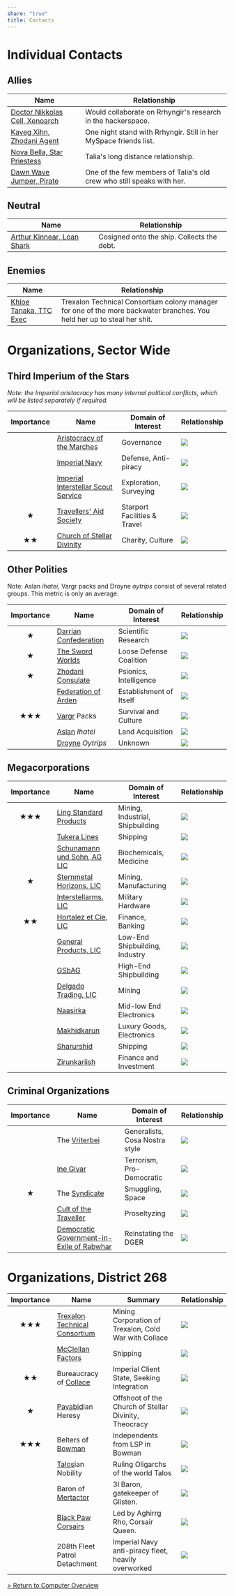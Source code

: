 ```yaml
---
share: "true"
title: Contacts
---
```

# Individual Contacts  
## Allies  
  
  
| **Name**                                                  | **Relationship**                                                      |  
| --------------------------------------------------------- | --------------------------------------------------------------------- |  
| [Doctor Nikkolas Cell, Xenoarch](./NikkolasCell.md) | Would collaborate on Rrhyngir's research in the hackerspace.          |  
| [Kaveg Xihn, Zhodani Agent](./KavegXihn.md)         | One night stand with Rrhyngir. Still in her MySpace friends list.     |  
| [Nova Bella, Star Priestess](./NovaBella.md)        | Talia's long distance relationship.                                   |  
| [Dawn Wave Jumper, Pirate](./DawnWaveJumper.md)     | One of the few members of Talia's old crew who still speaks with her. |  
  
## Neutral  
  
| **Name**                                               | **Relationship**                           |  
| ------------------------------------------------------ | ------------------------------------------ |  
| [Arthur Kinnear, Loan Shark](./ArthurKinnear.md) | Cosigned onto the ship. Collects the debt. |  
  
## Enemies  
  
| **Name**                                         | **Relationship**                                                                                                        |  
| ------------------------------------------------ | ----------------------------------------------------------------------------------------------------------------------- |  
| [Khloe Tanaka, TTC Exec](./KhloeTanaka.md) | Trexalon Technical Consortium colony manager for one of the more backwater branches. You held her up to steal her shit. |  
  
# Organizations, Sector Wide  
## Third Imperium of the Stars  
*Note: the Imperial aristocracy has many internal political conflicts, which will be listed separately if required.*  
  
| **Importance** | **Name**                                              | **Domain of Interest**       | **Relationship**                  |  
| :------------: | ----------------------------------------------------- | ---------------------------- | --------------------------------- |  
|                | [Aristocracy of the Marches](Nobility.md)              | Governance                   | ![](https://geps.dev/progress/50) |  
|                | [Imperial Navy](ImperialNavy.md)                       | Defense, Anti-piracy         | ![](https://geps.dev/progress/50) |  
|                | [Imperial Interstellar Scout Service](IISS.md)         | Exploration, Surveying       | ![](https://geps.dev/progress/50) |  
|     **★**      | [Travellers' Aid Society](TravellerAidSociety.md)      | Starport Facilities & Travel | ![](https://geps.dev/progress/50) |  
|     **★★**     | [Church of Stellar Divinity](ChurchStellarDivinity.md) | Charity, Culture             | ![](https://geps.dev/progress/70) |  
  
## Other Polities  
Note: Aslan _ihatei_, Vargr packs and Droyne _oytrips_ consist of several related groups. This metric is only an average.  
  
| **Importance** | **Name**                                         | **Domain of Interest**  | **Relationship**                  |  
| :------------: | ------------------------------------------------ | ----------------------- | --------------------------------- |  
|     **★**      | [Darrian Confederation](Darrian.md#confederation) | Scientific Research     | ![](https://geps.dev/progress/50) |  
|     **★**      | [The Sword Worlds](SwordWorldsConfederation.md)   | Loose Defense Coalition | ![](https://geps.dev/progress/40) |  
|     **★**      | [Zhodani Consulate](ZhodaniConsulate.md)          | Psionics, Intelligence  | ![](https://geps.dev/progress/40) |  
|                | [Federation of Arden](ArdenFederation.md)         | Establishment of Itself | ![](https://geps.dev/progress/50) |  
|    **★★★**     | [Vargr](Vargr.md) Packs                                  | Survival and Culture    | ![](https://geps.dev/progress/70) |  
|                | [Aslan](Aslan.md) _Ihatei_                               | Land Acquisition        | ![](https://geps.dev/progress/30) |  
|                | [Droyne](Droyne.md) _Oytrips_                             | Unknown                 | ![](https://geps.dev/progress/50) |  
  
## Megacorporations  
  
| **Importance** | **Name**                                         | **Domain of Interest**           | **Relationship**                  |  
| :------------: | ------------------------------------------------ | -------------------------------- | --------------------------------- |  
|    **★★★**     | [Ling Standard Products](LingStandardProducts.md) | Mining, Industrial, Shipbuilding | ![](https://geps.dev/progress/50) |  
|                | [Tukera Lines](TukeraLines.md)                    | Shipping                         | ![](https://geps.dev/progress/50) |  
|                | [Schunamann und Sohn, AG LIC](SuSAG.md)           | Biochemicals, Medicine           | ![](https://geps.dev/progress/50) |  
|     **★**      | [Sternmetal Horizons, LIC](SternmetalHorizons.md) | Mining, Manufacturing            | ![](https://geps.dev/progress/50) |  
|                | [Interstellarms, LIC](InterstellarmsLIC.md)       | Military Hardware                | ![](https://geps.dev/progress/50) |  
|     **★★**     | [Hortalez et Cie, LIC](HortalezEtCie.md)          | Finance, Banking                 | ![](https://geps.dev/progress/50) |  
|                | [General Products, LIC](GeneralProductsLIC.md)    | Low-End Shipbuilding, Industry   | ![](https://geps.dev/progress/50) |  
|                | [GSbAG](GsbAG.md)                                 | High-End Shipbuilding            | ![](https://geps.dev/progress/50) |  
|                | [Delgado Trading, LIC](DelgadoTradingLIC.md)      | Mining                           | ![](https://geps.dev/progress/50) |  
|                | [Naasirka](Naasirka.md)                                     | Mid-low End Electronics          | ![](https://geps.dev/progress/50) |  
|                | [Makhidkarun](Makhidkarun.md)                                  | Luxury Goods, Electronics        | ![](https://geps.dev/progress/50) |  
|                | [Sharurshid](Sharurshid.md)                                   | Shipping                         | ![](https://geps.dev/progress/50) |  
|                | [Zirunkariish](Zirunkariish.md)                                 | Finance and Investment           | ![](https://geps.dev/progress/50) |  
  
## Criminal Organizations  
  
| **Importance** | **Name**                                               | **Domain of Interest**         | **Relationship**                  |  
| :------------: | ------------------------------------------------------ | ------------------------------ | --------------------------------- |  
|                | The [Vriterbei](Vriterbei.md)                                      | Generalists, Cosa Nostra style | ![](https://geps.dev/progress/30) |  
|                | [Ine Givar](LiberationFront.md)                         | Terrorism, Pro-Democratic      | ![](https://geps.dev/progress/30) |  
|     **★**      | The [Syndicate](Syndicate.md)                                      | Smuggling, Space               | ![](https://geps.dev/progress/40) |  
|                | [Cult of the Traveller](TravellerCult.md)               | Proseltyzing                   | ![](https://geps.dev/progress/30) |  
|                | [Democratic Government-in-Exile of Rabwhar](Rabwhar.md) | Reinstating the DGER           | ![](https://geps.dev/progress/40) |  
  
# Organizations, District 268  
  
| **Importance** | **Name**                                                       | **Summary**                                           | **Relationship**                  |  
| :------------: | -------------------------------------------------------------- | ----------------------------------------------------- | --------------------------------- |  
|    **★★★**     | [Trexalon Technical Consortium](TrexalonTechnicalConsortium.md) | Mining Corporation of Trexalon, Cold War with Collace | ![](https://geps.dev/progress/20) |  
|                | [McClellan Factors](McClellanFactors.md)                        | Shipping                                              | ![](https://geps.dev/progress/50) |  
|     **★★**     | Bureaucracy of [Collace](../Location/Collace.md)                                     | Imperial Client State, Seeking Integration            | ![](https://geps.dev/progress/60) |  
|     **★**      | [Pavabid](Pavabid.md)ian Heresy                                          | Offshoot of the Church of Stellar Divinity, Theocracy | ![](https://geps.dev/progress/30) |  
|    **★★★**     | Belters of [Bowman](../Location/Bowman.md)                                          | Independents from LSP in Bowman                       | ![](https://geps.dev/progress/70) |  
|                | [Talos](Talos.md)ian Nobility                                          | Ruling Oligarchs of the world Talos                   | ![](https://geps.dev/progress/50) |  
|                | Baron of [Mertactor](Mertactor.md)                                         | 3I Baron, gatekeeper of Glisten.                      | ![](https://geps.dev/progress/50) |  
|                | [Black Paw Corsairs](../LibraryData/BlackPawCorsairs.md)                       | Led by Aghirrg Rho, Corsair Queen.                    | ![](https://geps.dev/progress/35) |  
|                | 208th Fleet Patrol Detachment                                  | Imperial Navy anti-piracy fleet, heavily overworked   | ![](https://geps.dev/progress/50) |  
  
  
[> Return to Computer Overview](../index.md)